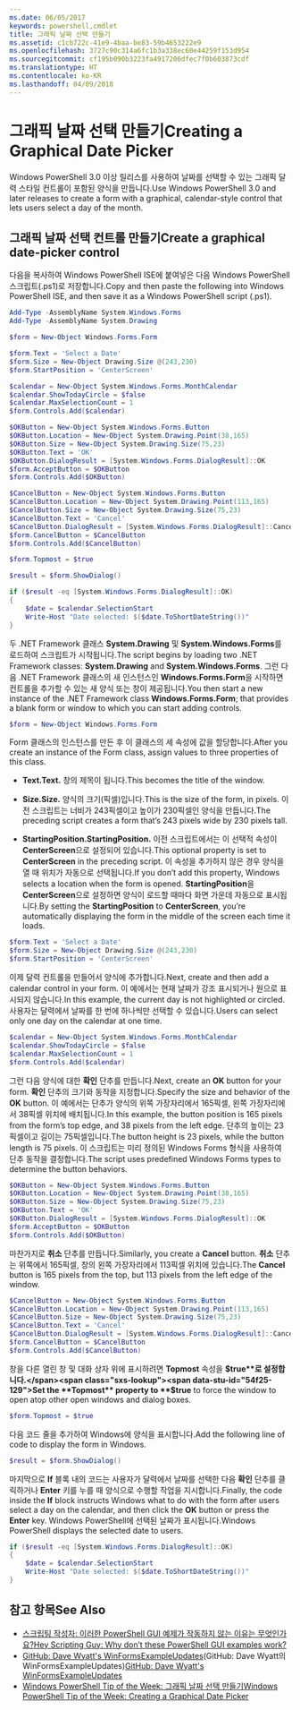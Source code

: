 ```yaml
---
ms.date: 06/05/2017
keywords: powershell,cmdlet
title: 그래픽 날짜 선택 만들기
ms.assetid: c1cb722c-41e9-4baa-be83-59b4653222e9
ms.openlocfilehash: 3727c90c314a6fc1b3a338ec60e44259f153d954
ms.sourcegitcommit: cf195b090b3223fa4917206dfec7f0b603873cdf
ms.translationtype: HT
ms.contentlocale: ko-KR
ms.lasthandoff: 04/09/2018
---
```

# <a name="creating-a-graphical-date-picker"></a><span data-ttu-id="54f25-103">그래픽 날짜 선택 만들기</span><span class="sxs-lookup"><span data-stu-id="54f25-103">Creating a Graphical Date Picker</span></span>

<span data-ttu-id="54f25-104">Windows PowerShell 3.0 이상 릴리스를 사용하여 날짜를 선택할 수 있는 그래픽 달력 스타일 컨트롤이 포함된 양식을 만듭니다.</span><span class="sxs-lookup"><span data-stu-id="54f25-104">Use Windows PowerShell 3.0 and later releases to create a form with a graphical, calendar-style control that lets users select a day of the month.</span></span>

## <a name="create-a-graphical-date-picker-control"></a><span data-ttu-id="54f25-105">그래픽 날짜 선택 컨트롤 만들기</span><span class="sxs-lookup"><span data-stu-id="54f25-105">Create a graphical date-picker control</span></span>

<span data-ttu-id="54f25-106">다음을 복사하여 Windows PowerShell ISE에 붙여넣은 다음 Windows PowerShell 스크립트(.ps1)로 저장합니다.</span><span class="sxs-lookup"><span data-stu-id="54f25-106">Copy and then paste the following into Windows PowerShell ISE, and then save it as a Windows PowerShell script (.ps1).</span></span>

```powershell
Add-Type -AssemblyName System.Windows.Forms
Add-Type -AssemblyName System.Drawing

$form = New-Object Windows.Forms.Form

$form.Text = 'Select a Date'
$form.Size = New-Object Drawing.Size @(243,230)
$form.StartPosition = 'CenterScreen'

$calendar = New-Object System.Windows.Forms.MonthCalendar
$calendar.ShowTodayCircle = $false
$calendar.MaxSelectionCount = 1
$form.Controls.Add($calendar)

$OKButton = New-Object System.Windows.Forms.Button
$OKButton.Location = New-Object System.Drawing.Point(38,165)
$OKButton.Size = New-Object System.Drawing.Size(75,23)
$OKButton.Text = 'OK'
$OKButton.DialogResult = [System.Windows.Forms.DialogResult]::OK
$form.AcceptButton = $OKButton
$form.Controls.Add($OKButton)

$CancelButton = New-Object System.Windows.Forms.Button
$CancelButton.Location = New-Object System.Drawing.Point(113,165)
$CancelButton.Size = New-Object System.Drawing.Size(75,23)
$CancelButton.Text = 'Cancel'
$CancelButton.DialogResult = [System.Windows.Forms.DialogResult]::Cancel
$form.CancelButton = $CancelButton
$form.Controls.Add($CancelButton)

$form.Topmost = $true

$result = $form.ShowDialog()

if ($result -eq [System.Windows.Forms.DialogResult]::OK)
{
    $date = $calendar.SelectionStart
    Write-Host "Date selected: $($date.ToShortDateString())"
}
```

<span data-ttu-id="54f25-107">두 .NET Framework 클래스 **System.Drawing** 및 **System.Windows.Forms**를 로드하여 스크립트가 시작됩니다.</span><span class="sxs-lookup"><span data-stu-id="54f25-107">The script begins by loading two .NET Framework classes: **System.Drawing** and **System.Windows.Forms**.</span></span> <span data-ttu-id="54f25-108">그런 다음 .NET Framework 클래스의 새 인스턴스인 **Windows.Forms.Form**을 시작하면 컨트롤을 추가할 수 있는 새 양식 또는 창이 제공됩니다.</span><span class="sxs-lookup"><span data-stu-id="54f25-108">You then start a new instance of the .NET Framework class **Windows.Forms.Form**; that provides a blank form or window to which you can start adding controls.</span></span>

```powershell
$form = New-Object Windows.Forms.Form
```

<span data-ttu-id="54f25-109">Form 클래스의 인스턴스를 만든 후 이 클래스의 세 속성에 값을 할당합니다.</span><span class="sxs-lookup"><span data-stu-id="54f25-109">After you create an instance of the Form class, assign values to three properties of this class.</span></span>

- <span data-ttu-id="54f25-110">**Text.**</span><span class="sxs-lookup"><span data-stu-id="54f25-110">**Text.**</span></span> <span data-ttu-id="54f25-111">창의 제목이 됩니다.</span><span class="sxs-lookup"><span data-stu-id="54f25-111">This becomes the title of the window.</span></span>

- <span data-ttu-id="54f25-112">**Size.**</span><span class="sxs-lookup"><span data-stu-id="54f25-112">**Size.**</span></span> <span data-ttu-id="54f25-113">양식의 크기(픽셀)입니다.</span><span class="sxs-lookup"><span data-stu-id="54f25-113">This is the size of the form, in pixels.</span></span> <span data-ttu-id="54f25-114">이전 스크립트는 너비가 243픽셀이고 높이가 230픽셀인 양식을 만듭니다.</span><span class="sxs-lookup"><span data-stu-id="54f25-114">The preceding script creates a form that’s 243 pixels wide by 230 pixels tall.</span></span>

- <span data-ttu-id="54f25-115">**StartingPosition.**</span><span class="sxs-lookup"><span data-stu-id="54f25-115">**StartingPosition.**</span></span> <span data-ttu-id="54f25-116">이전 스크립트에서는 이 선택적 속성이 **CenterScreen**으로 설정되어 있습니다.</span><span class="sxs-lookup"><span data-stu-id="54f25-116">This optional property is set to **CenterScreen** in the preceding script.</span></span> <span data-ttu-id="54f25-117">이 속성을 추가하지 않은 경우 양식을 열 때 위치가 자동으로 선택됩니다.</span><span class="sxs-lookup"><span data-stu-id="54f25-117">If you don’t add this property, Windows selects a location when the form is opened.</span></span> <span data-ttu-id="54f25-118">**StartingPosition**을 **CenterScreen**으로 설정하면 양식이 로드할 때마다 화면 가운데 자동으로 표시됩니다.</span><span class="sxs-lookup"><span data-stu-id="54f25-118">By setting the **StartingPosition** to **CenterScreen**, you’re automatically displaying the form in the middle of the screen each time it loads.</span></span>

```powershell
$form.Text = 'Select a Date'
$form.Size = New-Object Drawing.Size @(243,230)
$form.StartPosition = 'CenterScreen'
```

<span data-ttu-id="54f25-119">이제 달력 컨트롤을 만들어서 양식에 추가합니다.</span><span class="sxs-lookup"><span data-stu-id="54f25-119">Next, create and then add a calendar control in your form.</span></span> <span data-ttu-id="54f25-120">이 예에서는 현재 날짜가 강조 표시되거나 원으로 표시되지 않습니다.</span><span class="sxs-lookup"><span data-stu-id="54f25-120">In this example, the current day is not highlighted or circled.</span></span> <span data-ttu-id="54f25-121">사용자는 달력에서 날짜를 한 번에 하나씩만 선택할 수 있습니다.</span><span class="sxs-lookup"><span data-stu-id="54f25-121">Users can select only one day on the calendar at one time.</span></span>

```powershell
$calendar = New-Object System.Windows.Forms.MonthCalendar
$calendar.ShowTodayCircle = $false
$calendar.MaxSelectionCount = 1
$form.Controls.Add($calendar)
```

<span data-ttu-id="54f25-122">그런 다음 양식에 대한 **확인** 단추를 만듭니다.</span><span class="sxs-lookup"><span data-stu-id="54f25-122">Next, create an **OK** button for your form.</span></span> <span data-ttu-id="54f25-123">**확인** 단추의 크기와 동작을 지정합니다.</span><span class="sxs-lookup"><span data-stu-id="54f25-123">Specify the size and behavior of the **OK** button.</span></span> <span data-ttu-id="54f25-124">이 예에서는 단추가 양식의 위쪽 가장자리에서 165픽셀, 왼쪽 가장자리에서 38픽셀 위치에 배치됩니다.</span><span class="sxs-lookup"><span data-stu-id="54f25-124">In this example, the button position is 165 pixels from the form’s top edge, and 38 pixels from the left edge.</span></span> <span data-ttu-id="54f25-125">단추의 높이는 23픽셀이고 길이는 75픽셀입니다.</span><span class="sxs-lookup"><span data-stu-id="54f25-125">The button height is 23 pixels, while the button length is 75 pixels.</span></span> <span data-ttu-id="54f25-126">이 스크립트는 미리 정의된 Windows Forms 형식을 사용하여 단추 동작을 결정합니다.</span><span class="sxs-lookup"><span data-stu-id="54f25-126">The script uses predefined Windows Forms types to determine the button behaviors.</span></span>

```powershell
$OKButton = New-Object System.Windows.Forms.Button
$OKButton.Location = New-Object System.Drawing.Point(38,165)
$OKButton.Size = New-Object System.Drawing.Size(75,23)
$OKButton.Text = 'OK'
$OKButton.DialogResult = [System.Windows.Forms.DialogResult]::OK
$form.AcceptButton = $OKButton
$form.Controls.Add($OKButton)
```

<span data-ttu-id="54f25-127">마찬가지로 **취소** 단추를 만듭니다.</span><span class="sxs-lookup"><span data-stu-id="54f25-127">Similarly, you create a **Cancel** button.</span></span> <span data-ttu-id="54f25-128">**취소** 단추는 위쪽에서 165픽셀, 창의 왼쪽 가장자리에서 113픽셀 위치에 있습니다.</span><span class="sxs-lookup"><span data-stu-id="54f25-128">The **Cancel** button is 165 pixels from the top, but 113 pixels from the left edge of the window.</span></span>

```powershell
$CancelButton = New-Object System.Windows.Forms.Button
$CancelButton.Location = New-Object System.Drawing.Point(113,165)
$CancelButton.Size = New-Object System.Drawing.Size(75,23)
$CancelButton.Text = 'Cancel'
$CancelButton.DialogResult = [System.Windows.Forms.DialogResult]::Cancel
$form.CancelButton = $CancelButton
$form.Controls.Add($CancelButton)
```

<span data-ttu-id="54f25-129">창을 다른 열린 창 및 대화 상자 위에 표시하려면 **Topmost** 속성을 **$true**로 설정합니다.</span><span class="sxs-lookup"><span data-stu-id="54f25-129">Set the **Topmost** property to **$true** to force the window to open atop other open windows and dialog boxes.</span></span>

```powershell
$form.Topmost = $true
```

<span data-ttu-id="54f25-130">다음 코드 줄을 추가하여 Windows에 양식을 표시합니다.</span><span class="sxs-lookup"><span data-stu-id="54f25-130">Add the following line of code to display the form in Windows.</span></span>

```powershell
$result = $form.ShowDialog()
```

<span data-ttu-id="54f25-131">마지막으로 **If** 블록 내의 코드는 사용자가 달력에서 날짜를 선택한 다음 **확인** 단추를 클릭하거나 **Enter** 키를 누를 때 양식으로 수행할 작업을 지시합니다.</span><span class="sxs-lookup"><span data-stu-id="54f25-131">Finally, the code inside the **If** block instructs Windows what to do with the form after users select a day on the calendar, and then click the **OK** button or press the **Enter** key.</span></span> <span data-ttu-id="54f25-132">Windows PowerShell에 선택된 날짜가 표시됩니다.</span><span class="sxs-lookup"><span data-stu-id="54f25-132">Windows PowerShell displays the selected date to users.</span></span>

```powershell
if ($result -eq [System.Windows.Forms.DialogResult]::OK)
{
    $date = $calendar.SelectionStart
    Write-Host "Date selected: $($date.ToShortDateString())"
}
```

## <a name="see-also"></a><span data-ttu-id="54f25-133">참고 항목</span><span class="sxs-lookup"><span data-stu-id="54f25-133">See Also</span></span>

- [<span data-ttu-id="54f25-134">스크립팅 작성자: 이러한 PowerShell GUI 예제가 작동하지 않는 이유는 무엇인가요?</span><span class="sxs-lookup"><span data-stu-id="54f25-134">Hey Scripting Guy:  Why don’t these PowerShell GUI examples work?</span></span>](http://go.microsoft.com/fwlink/?LinkId=506644)
- <span data-ttu-id="54f25-135">[GitHub: Dave Wyatt's WinFormsExampleUpdates](https://github.com/dlwyatt/WinFormsExampleUpdates)(GitHub: Dave Wyatt의 WinFormsExampleUpdates)</span><span class="sxs-lookup"><span data-stu-id="54f25-135">[GitHub: Dave Wyatt's WinFormsExampleUpdates](https://github.com/dlwyatt/WinFormsExampleUpdates)</span></span>
- [<span data-ttu-id="54f25-136">Windows PowerShell Tip of the Week: 그래픽 날짜 선택 만들기</span><span class="sxs-lookup"><span data-stu-id="54f25-136">Windows PowerShell Tip of the Week:  Creating a Graphical Date Picker</span></span>](http://technet.microsoft.com/library/ff730942.aspx)